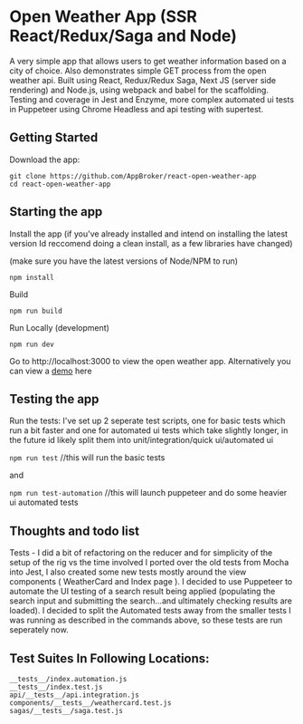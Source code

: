 # Open Weather App (SSR React/Redux/Saga and Node)
A very simple app that allows users to get weather information based on a city of choice. Also demonstrates simple GET process from the open weather api. Built using React, Redux/Redux Saga, Next JS (server side rendering) and Node.js, using webpack and babel for the scaffolding. Testing and coverage in Jest and Enzyme, more complex automated ui tests in Puppeteer using Chrome Headless and api testing with supertest.

## Getting Started
Download the app:

`git clone https://github.com/AppBroker/react-open-weather-app`  
`cd react-open-weather-app`

## Starting the app
Install the app (if you've already installed and intend on installing the latest version Id reccomend doing a clean install, as a few libraries have changed)

(make sure you have the latest versions of Node/NPM to run)

`npm install`


Build


`npm run build`


Run Locally (development)


`npm run dev`


Go to http://localhost:3000 to view the open weather app. Alternatively you can view a [demo](https://open-weather-app.eu-gb.mybluemix.net) here

## Testing the app
Run the tests:
I've set up 2 seperate test scripts, one for basic tests which run a bit faster and one for automated ui tests which take slightly longer, in the future id likely split them into unit/integration/quick ui/automated ui

`npm run test` 		//this will run the basic tests

and 

`npm run test-automation` 		//this will launch puppeteer and do some heavier ui automated tests

## Thoughts and todo list
Tests - I did a bit of refactoring on the reducer and for simplicity of the setup of the rig vs the time involved I ported over the old tests from Mocha into Jest, I also created some new tests mostly around the view components ( WeatherCard and Index page ). I decided to use Puppeteer to automate the UI testing of a search result being applied (populating the search input and submitting the search...and ultimately checking results are loaded). I decided to split the Automated tests away from the smaller tests I was running as described in the commands above, so these tests are run seperately now.

## Test Suites In Following Locations:
`__tests__/index.automation.js`  
`__tests__/index.test.js`  
`api/__tests__/api.integration.js`  
`components/__tests__/weathercard.test.js`  
`sagas/__tests__/saga.test.js`  
